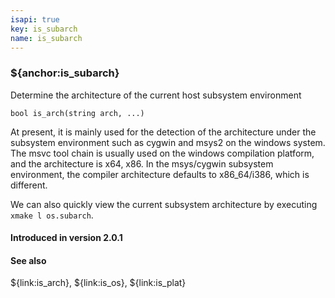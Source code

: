 ```yaml
---
isapi: true
key: is_subarch
name: is_subarch
---
```


### ${anchor:is_subarch}

Determine the architecture of the current host subsystem environment

`bool is_arch(string arch, ...)`

At present, it is mainly used for the detection of the architecture under the subsystem environment such as cygwin and msys2 on the windows system. The msvc tool chain is usually used on the windows compilation platform, and the architecture is x64, x86.
In the msys/cygwin subsystem environment, the compiler architecture defaults to x86_64/i386, which is different.

We can also quickly view the current subsystem architecture by executing `xmake l os.subarch`.

#### Introduced in version 2.0.1

#### See also

${link:is_arch}, ${link:is_os}, ${link:is_plat}
